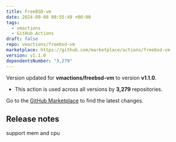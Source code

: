 ```yaml
---
title: FreeBSD-vm
date: 2024-09-08 00:55:49 +00:00
tags:
  - vmactions
  - GitHub Actions
draft: false
repo: vmactions/freebsd-vm
marketplace: https://github.com/marketplace/actions/freebsd-vm
version: v1.1.0
dependentsNumber: "3,279"
---
```



Version updated for **vmactions/freebsd-vm** to version **v1.1.0**.
- This action is used across all versions by **3,279** repositories.

Go to the [GitHub Marketplace](https://github.com/marketplace/actions/freebsd-vm) to find the latest changes.

## Release notes

support mem and cpu
